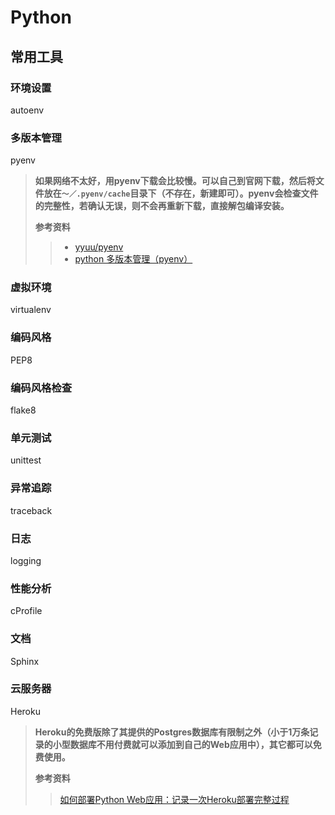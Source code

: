 # Python

## 常用工具

### 环境设置

autoenv

### 多版本管理

pyenv

> **如果网络不太好，用pyenv下载会比较慢。可以自己到官网下载，然后将文件放在`～／.pyenv/cache`目录下（不存在，新建即可）。pyenv会检查文件的完整性，若确认无误，则不会再重新下载，直接解包编译安装。**
>
> **参考资料**
>>
>> * [yyuu/pyenv](https://github.com/yyuu/pyenv)
>> * [python 多版本管理（pyenv）](http://www.178linux.com/23588)

### 虚拟环境

virtualenv

### 编码风格

PEP8

### 编码风格检查

flake8

### 单元测试

unittest

### 异常追踪

traceback

### 日志

logging

### 性能分析

cProfile

### 文档

Sphinx

### 云服务器

Heroku

> **Heroku的免费版除了其提供的Postgres数据库有限制之外（小于1万条记录的小型数据库不用付费就可以添加到自己的Web应用中），其它都可以免费使用。**
>
> **参考资料**
>>
>> [如何部署Python Web应用：记录一次Heroku部署完整过程](https://yq.aliyun.com/articles/40785#)
